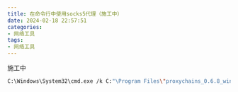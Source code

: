 ```yaml
---
title: 在命令行中使用socks5代理（施工中）
date: 2024-02-18 22:57:51
categories:
- 网络工具
tags:
- 网络工具
---
```


施工中

<!-- more -->

```bash
C:\Windows\System32\cmd.exe /k C:"\Program Files\"proxychains_0.6.8_win32_x64\proxychains_win32_x64.exe -f proxychains.conf cmd
```